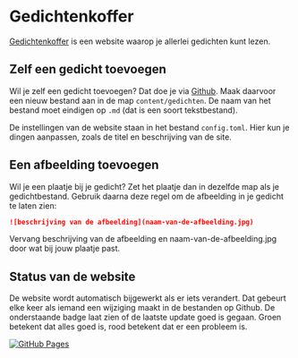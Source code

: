 # Gedichtenkoffer

[Gedichtenkoffer](https://gedichtenkoffer.nl/)  is een website waarop je allerlei gedichten kunt lezen.

## Zelf een gedicht toevoegen

Wil je zelf een gedicht toevoegen? Dat doe je via [Github](https://github.com/gedichtenkoffer/gedichtenkoffer).
Maak daarvoor een nieuw bestand aan in de map `content/gedichten`. De naam van het bestand moet eindigen op `.md` (dat is een soort tekstbestand).

De instellingen van de website staan in het bestand `config.toml`. Hier kun je dingen aanpassen, zoals de titel en beschrijving van de site.

## Een afbeelding toevoegen

Wil je een plaatje bij je gedicht? Zet het plaatje dan in dezelfde map als je gedichtbestand.
Gebruik daarna deze regel om de afbeelding in je gedicht te laten zien:

```markdown
![beschrijving van de afbeelding](naam-van-de-afbeelding.jpg)
```

Vervang beschrijving van de afbeelding en naam-van-de-afbeelding.jpg door wat bij jouw plaatje past.

## Status van de website

De website wordt automatisch bijgewerkt als er iets verandert. Dat gebeurt elke keer als iemand een wijziging maakt in de bestanden op Github. De onderstaande badge laat zien of de laatste update goed is gegaan. Groen betekent dat alles goed is, rood betekent dat er een probleem is.

[![GitHub Pages](https://github.com/noobping/zola-template/actions/workflows/pages.yml/badge.svg)](https://github.com/noobping/zola-template/actions/workflows/pages.yml)
